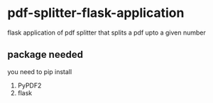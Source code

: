# pdf-splitter-flask-application
flask application of pdf splitter that splits a pdf upto a given number

## package needed

you need to pip install
1. PyPDF2
2. flask
